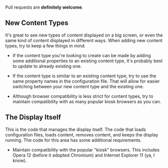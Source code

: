 Pull requests are **definitely welcome**.

## New Content Types

It's great to see new types of content displayed on a big screen, or even the same kind of content displayed in different ways.
When adding new content types, try to keep a few things in mind.

- If the content type you're looking to create can be made by adding some additional properties to an existing content type,
  it's probably best to update to already existing one.
  
- If the content type is similar to an existing content type, try to use the same property names in the configuration file.
  That will allow for easier switching between your new content type and the existing one.
  
- Although browser compatibility is less strict for content types, try to maintain compatibility 
  with as many popular kiosk browsers as you can.

## The Display Itself

This is the code that manages the display itself.  The code that loads configuration files, loads content, removes content,
and keeps the display running.  The code for this area has some additional requirements.

- Maintain compatibility with the popular "kiosk" browsers.  This includes Opera 12 (before it adopted Chromium)
  and Internet Explorer 11 (ya, I know).

